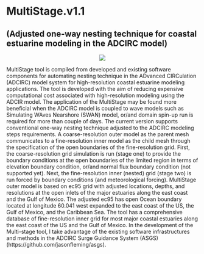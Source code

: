 # MultiStage.v1.1
## (Adjusted one-way nesting technique for coastal estuarine modeling in the ADCIRC model)
<p align="center">
  <img src="Multi-stage/graphic.jpg">
</p>
MultiStage tool is compiled from developed and existing software components for automating nesting technique in the ADvanced CIRCulation (ADCIRC) model system for high-resolution coastal estuarine modeling applications. The tool is developed with the aim of reducing expensive computational cost associated with high-resolution modeling using the ADCIR model. The application of the MultiStage may be found more beneficial when the ADCIRC model is coupled to wave models such as Simulating WAves Nearshore (SWAN) model, or/and domain spin-up run is required for more than couple of days.
The current version supports conventional one-way nesting technique adjusted to the ADCIRC modeling steps requirements. A coarse-resolution outer model as the parent mesh communicates to a fine-resolution inner model as the child mesh through the specification of the open boundaries of the fine-resolution grid. 
First, the coarse-resolution grid simulation is run (stage one) to provide the boundary conditions at the open boundaries of the limited region in terms of elevation boundary condition, or/and normal flux boundary condition (not supported yet). Next, the fine-resolution inner (nested) grid (stage two) is run forced by boundary conditions (and meteorological forcing).
MultiStage outer model is based on ec95 grid with adjusted locations, depths, and resolutions at the open inlets of the major estuaries along the east coast and the Gulf of Mexico. The adjusted ec95 has open Ocean boundary located at longitude 60.041 west expanded to the east coast of the US, the Gulf of Mexico, and the Caribbean Sea. The tool has a comprehensive database of fine-resolution inner grid for most major coastal estuaries along the east coast of the US and the Gulf of Mexico.
In the development of the Multi-stage tool, I take advantage of the existing software infrastructures and methods in the ADCIRC Surge Guidance System (ASGS) (https://github.com/jasonfleming/asgs).


